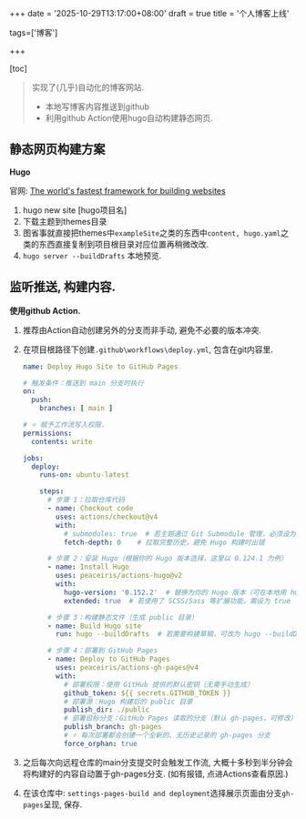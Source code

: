 +++
date = '2025-10-29T13:17:00+08:00'
draft = true
title = '个人博客上线'

tags=['博客']

+++

[toc]

> 实现了(几乎)自动化的博客网站.
>
> - 本地写博客内容推送到github
> - 利用github Action使用hugo自动构建静态网页.

## 静态网页构建方案

**Hugo**

官网: [The world's fastest framework for building websites](https://gohugo.io/)

1. hugo new site [hugo项目名]
2. 下载主题到themes目录
3. 图省事就直接把themes中`exampleSite`之类的东西中`content, hugo.yaml`之类的东西直接复制到项目根目录对应位置再稍微改改.
4. `hugo server --buildDrafts` 本地预览.

## 监听推送, 构建内容.

**使用github Action.**

1. 推荐由Action自动创建另外的分支而非手动, 避免不必要的版本冲突.

2. 在项目根路径下创建`.github\workflows\deploy.yml`, 包含在git内容里.

   ```yaml
   name: Deploy Hugo Site to GitHub Pages
   
   # 触发条件：推送到 main 分支时执行
   on:
     push:
       branches: [ main ]
   
   # ⭐ 赋予工作流写入权限.
   permissions:
     contents: write
   
   jobs:
     deploy:
       runs-on: ubuntu-latest
   
       steps:
         # 步骤 1：拉取仓库代码
         - name: Checkout code
           uses: actions/checkout@v4
           with:
             # submodules: true  # 若主题通过 Git Submodule 管理，必须设为 true
             fetch-depth: 0    # 拉取完整历史，避免 Hugo 构建时出错
   
         # 步骤 2：安装 Hugo（根据你的 Hugo 版本选择，这里以 0.124.1 为例）
         - name: Install Hugo
           uses: peaceiris/actions-hugo@v2
           with:
             hugo-version: '0.152.2'  # 替换为你的 Hugo 版本（可在本地用 hugo version 查看）
             extended: true  # 若使用了 SCSS/Sass 等扩展功能，需设为 true
   
         # 步骤 3：构建静态文件（生成 public 目录）
         - name: Build Hugo site
           run: hugo --buildDrafts  # 若需要构建草稿，可改为 hugo --buildDrafts
   
         # 步骤 4：部署到 GitHub Pages
         - name: Deploy to GitHub Pages
           uses: peaceiris/actions-gh-pages@v4
           with:
             # 部署权限：使用 GitHub 提供的默认密钥（无需手动生成）
             github_token: ${{ secrets.GITHUB_TOKEN }}
             # 部署源：Hugo 构建后的 public 目录
             publish_dir: ./public
             # 部署目标分支：GitHub Pages 读取的分支（默认 gh-pages，可修改）
             publish_branch: gh-pages
             # ⭐ 每次部署都会创建一个全新的、无历史记录的 gh-pages 分支
             force_orphan: true
   ```

3. 之后每次向远程仓库的main分支提交时会触发工作流, 大概十多秒到半分钟会将构建好的内容自动置于gh-pages分支. (如有报错, 点进Actions查看原因.)
4. 在该仓库中: `settings-pages-build and deployment`选择展示页面由分支`gh-pages`呈现, 保存.
